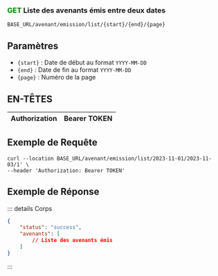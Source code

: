 ### <span style="color:green">GET</span> Liste des avenants émis entre deux dates

````
BASE_URL/avenant/emission/list/{start}/{end}/{page}
````

## Paramètres

- `{start}` : Date de début au format `YYYY-MM-DD`
- `{end}` : Date de fin au format `YYYY-MM-DD`
- `{page}` : Numéro de la page

## EN-TÊTES

| Authorization | Bearer TOKEN |
| ------------- | ----------- |

## Exemple de Requête

```curl
curl --location BASE_URL/avenant/emission/list/2023-11-01/2023-11-03/1' \
--header 'Authorization: Bearer TOKEN'
```

## Exemple de Réponse

::: details Corps  

```json
{
    "status": "success",
    "avenants": [
        // Liste des avenants émis
    ]
}
```

:::
